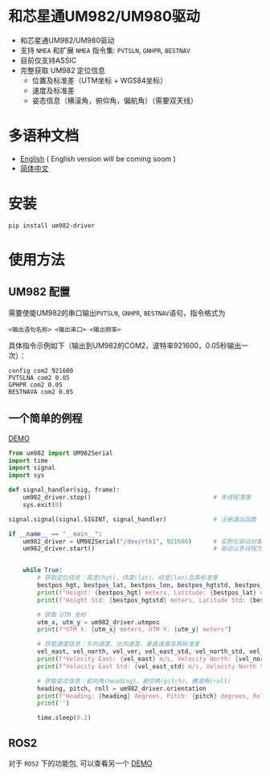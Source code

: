 # 和芯星通UM982/UM980驱动

- 和芯星通UM982/UM980驱动
- 支持 `NMEA` 和扩展 `NMEA` 指令集: `PVTSLN`, `GNHPR`, `BESTNAV`
- 目前仅支持ASSIC
- 完整获取 UM982 定位信息
    - 位置及标准差（UTM坐标 + WGS84坐标）
    - 速度及标准差
    - 姿态信息（横滚角，俯仰角，偏航角）（需要双天线）

# 多语种文档

- [English](readme.md) ( English version will be coming soom )
- [简体中文](appendix/readme_zh.md)

# 安装

```
pip install um982-driver
```

# 使用方法

## UM982 配置
需要使能UM982的串口输出`PVTSLN`, `GNHPR`, `BESTNAV`语句，指令格式为
```
<输出语句名称> <输出串口> <输出频率>
```
具体指令示例如下（输出到UM982的COM2，波特率921600，0.05秒输出一次）：
```
config com2 921600
PVTSLNA com2 0.05
GPHPR com2 0.05
BESTNAVA com2 0.05
```

## 一个简单的例程

[DEMO](demo/simple_demp/demp.py)

```python
from um982 import UM982Serial
import time
import signal
import sys

def signal_handler(sig, frame):
    um982_driver.stop()                                  # 多线程清理
    sys.exit(0)

signal.signal(signal.SIGINT, signal_handler)             # 注册退出函数

if __name__ == "__main__":
    um982_driver = UM982Serial("/dev/rtk1", 921600)      # 实例化驱动对象
    um982_driver.start()                                 # 驱动以多线程方式运行


    while True:
        # 获取定位信息：高度(hgt)、纬度(lat)、经度(lon)及其标准差
        bestpos_hgt, bestpos_lat, bestpos_lon, bestpos_hgtstd, bestpos_latstd, bestpos_lonstd = um982_driver.fix
        print(f"Height: {bestpos_hgt} meters, Latitude: {bestpos_lat} degrees, Longitude: {bestpos_lon} degrees")
        print(f"Height Std: {bestpos_hgtstd} meters, Latitude Std: {bestpos_latstd} meters, Longitude Std: {bestpos_lonstd} meters")

        # 获取 UTM 坐标
        utm_x, utm_y = um982_driver.utmpos
        print(f"UTM X: {utm_x} meters, UTM Y: {utm_y} meters")

        # 获取速度信息：东向速度、北向速度、垂直速度及其标准差
        vel_east, vel_north, vel_ver, vel_east_std, vel_north_std, vel_ver_std = um982_driver.vel
        print(f"Velocity East: {vel_east} m/s, Velocity North: {vel_north} m/s, Velocity Vertical: {vel_ver} m/s")
        print(f"Velocity East Std: {vel_east_std} m/s, Velocity North Std: {vel_north_std} m/s, Velocity Vertical Std: {vel_ver_std} m/s")

        # 获取姿态信息：航向角(heading)、俯仰角(pitch)、横滚角(roll)
        heading, pitch, roll = um982_driver.orientation
        print(f"Heading: {heading} degrees, Pitch: {pitch} degrees, Roll: {roll} degrees")
        print('')

        time.sleep(0.2)
```

## ROS2

对于 `ROS2` 下的功能包, 可以查看另一个 [DEMO](demo/ros2/)
